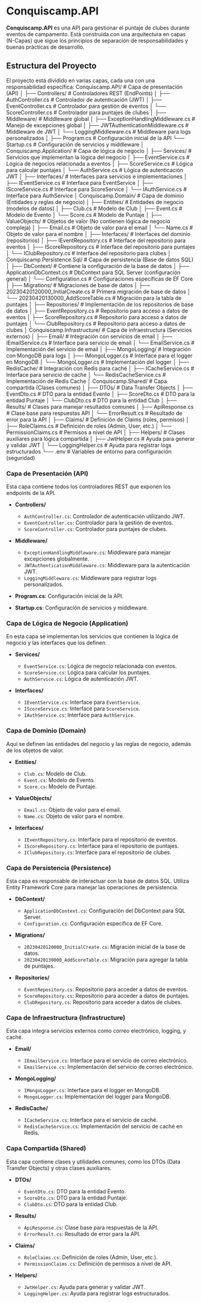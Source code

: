 # Conquiscamp.API

**Conquiscamp.API** es una API para gestionar el puntaje de clubes durante eventos de campamento. Está construida con una arquitectura en capas (N-Capas) que sigue los principios de separación de responsabilidades y buenas prácticas de desarrollo.

## Estructura del Proyecto

El proyecto está dividido en varias capas, cada una con una responsabilidad específica:
Conquiscamp.API/                    # Capa de presentación (API)
│
├── Controllers/                     # Controladores REST (EndPoints)
│   ├── AuthController.cs            # Controlador de autenticación (JWT)
│   ├── EventController.cs           # Controlador para gestión de eventos
│   └── ScoreController.cs           # Controlador para puntajes de clubes
│
├── Middleware/                      # Middleware global
│   ├── ExceptionHandlingMiddleware.cs # Manejo de excepciones global
│   ├── JWTAuthenticationMiddleware.cs # Middleware de JWT
│   └── LoggingMiddleware.cs         # Middleware para logs personalizados
│
├── Program.cs                       # Configuración inicial de la API
└── Startup.cs                       # Configuración de servicios y middleware
│
Conquiscamp.Application/              # Capa de lógica de negocio
│
├── Services/                        # Servicios que implementan la lógica del negocio
│   ├── EventService.cs              # Lógica de negocios relacionada a eventos
│   ├── ScoreService.cs              # Lógica para calcular puntajes
│   └── AuthService.cs               # Lógica de autenticación JWT
│
├── Interfaces/                      # Interfaces para servicios e implementaciones
│   ├── IEventService.cs             # Interface para EventService
│   ├── IScoreService.cs             # Interface para ScoreService
│   └── IAuthService.cs              # Interface para AuthService
│
Conquiscamp.Domain/                  # Capa de dominio (Entidades y reglas de negocio)
│
├── Entities/                        # Entidades de negocio (modelos de datos)
│   ├── Club.cs                     # Modelo de Club
│   ├── Event.cs                    # Modelo de Evento
│   └── Score.cs                    # Modelo de Puntaje
│
├── ValueObjects/                    # Objetos de valor (No contienen lógica de negocio compleja)
│   ├── Email.cs                    # Objeto de valor para el email
│   └── Name.cs                     # Objeto de valor para el nombre
│
├── Interfaces/                      # Interfaces del dominio (repositorios)
│   ├── IEventRepository.cs          # Interface del repositorio para eventos
│   ├── IScoreRepository.cs          # Interface del repositorio para puntajes
│   └── IClubRepository.cs           # Interface del repositorio para clubes
│
Conquiscamp.Persistence.Sql/          # Capa de persistencia (Base de datos SQL)
│
├── DbContext/                       # Contiene la configuración de la base de datos
│   ├── ApplicationDbContext.cs      # DbContext para SQL Server (configuración general)
│   └── Configuration.cs             # Configuraciones específicas de EF Core
│
├── Migrations/                      # Migraciones de base de datos
│   ├── 20230420120000_InitialCreate.cs # Primera migración de base de datos
│   └── 20230420130000_AddScoreTable.cs # Migración para la tabla de puntajes
│
├── Repositories/                    # Implementación de los repositorios de base de datos
│   ├── EventRepository.cs           # Repositorio para acceso a datos de eventos
│   ├── ScoreRepository.cs           # Repositorio para acceso a datos de puntajes
│   └── ClubRepository.cs            # Repositorio para acceso a datos de clubes
│
Conquiscamp.Infrastructure/           # Capa de infraestructura (Servicios externos)
│
├── Email/                           # Integración con servicios de email
│   ├── IEmailService.cs             # Interface para servicio de email
│   └── EmailService.cs              # Implementación del servicio de email
│
├── MongoLogging/                    # Integración con MongoDB para logs
│   ├── IMongoLogger.cs              # Interface para el logger en MongoDB
│   └── MongoLogger.cs               # Implementación del logger
│
├── RedisCache/                      # Integración con Redis para caché
│   ├── ICacheService.cs             # Interface para servicio de cache
│   └── RedisCacheService.cs         # Implementación de Redis Cache
│
Conquiscamp.Shared/                   # Capa compartida (Clases comunes)
│
├── DTOs/                            # Data Transfer Objects
│   ├── EventDto.cs                  # DTO para la entidad Evento
│   ├── ScoreDto.cs                  # DTO para la entidad Puntaje
│   └── ClubDto.cs                   # DTO para la entidad Club
│
├── Results/                         # Clases para manejar resultados comunes
│   ├── ApiResponse.cs               # Clase base para respuestas API
│   └── ErrorResult.cs               # Resultado de error para la API
│
├── Claims/                          # Definición de Claims (roles, permisos)
│   ├── RoleClaims.cs                # Definición de roles (Admin, User, etc.)
│   └── PermissionClaims.cs          # Permisos a nivel de API
│
├── Helpers/                         # Clases auxiliares para lógica compartida
│   ├── JwtHelper.cs                 # Ayuda para generar y validar JWT
│   └── LoggingHelper.cs             # Ayuda para registrar logs estructurados
└── .env                              # Variables de entorno para configuración (seguridad)


### Capa de Presentación (API)

Esta capa contiene todos los controladores REST que exponen los endpoints de la API.

- **Controllers/**
  - `AuthController.cs`: Controlador de autenticación utilizando JWT.
  - `EventController.cs`: Controlador para la gestión de eventos.
  - `ScoreController.cs`: Controlador para puntajes de clubes.

- **Middleware/**
  - `ExceptionHandlingMiddleware.cs`: Middleware para manejar excepciones globalmente.
  - `JWTAuthenticationMiddleware.cs`: Middleware para la autenticación JWT.
  - `LoggingMiddleware.cs`: Middleware para registrar logs personalizados.

- **Program.cs**: Configuración inicial de la API.
- **Startup.cs**: Configuración de servicios y middleware.

### Capa de Lógica de Negocio (Application)

En esta capa se implementan los servicios que contienen la lógica de negocio y las interfaces que los definen.

- **Services/**
  - `EventService.cs`: Lógica de negocio relacionada con eventos.
  - `ScoreService.cs`: Lógica para calcular los puntajes.
  - `AuthService.cs`: Lógica de autenticación JWT.

- **Interfaces/**
  - `IEventService.cs`: Interface para `EventService`.
  - `IScoreService.cs`: Interface para `ScoreService`.
  - `IAuthService.cs`: Interface para `AuthService`.

### Capa de Dominio (Domain)

Aquí se definen las entidades del negocio y las reglas de negocio, además de los objetos de valor.

- **Entities/**
  - `Club.cs`: Modelo de Club.
  - `Event.cs`: Modelo de Evento.
  - `Score.cs`: Modelo de Puntaje.

- **ValueObjects/**
  - `Email.cs`: Objeto de valor para el email.
  - `Name.cs`: Objeto de valor para el nombre.

- **Interfaces/**
  - `IEventRepository.cs`: Interface para el repositorio de eventos.
  - `IScoreRepository.cs`: Interface para el repositorio de puntajes.
  - `IClubRepository.cs`: Interface para el repositorio de clubes.

### Capa de Persistencia (Persistence)

Esta capa es responsable de interactuar con la base de datos SQL. Utiliza Entity Framework Core para manejar las operaciones de persistencia.

- **DbContext/**
  - `ApplicationDbContext.cs`: Configuración del DbContext para SQL Server.
  - `Configuration.cs`: Configuración específica de EF Core.

- **Migrations/**
  - `20230420120000_InitialCreate.cs`: Migración inicial de la base de datos.
  - `20230420130000_AddScoreTable.cs`: Migración para agregar la tabla de puntajes.

- **Repositories/**
  - `EventRepository.cs`: Repositorio para acceder a datos de eventos.
  - `ScoreRepository.cs`: Repositorio para acceder a datos de puntajes.
  - `ClubRepository.cs`: Repositorio para acceder a datos de clubes.

### Capa de Infraestructura (Infrastructure)

Esta capa integra servicios externos como correo electrónico, logging, y caché.

- **Email/**
  - `IEmailService.cs`: Interface para el servicio de correo electrónico.
  - `EmailService.cs`: Implementación del servicio de correo electrónico.

- **MongoLogging/**
  - `IMongoLogger.cs`: Interface para el logger en MongoDB.
  - `MongoLogger.cs`: Implementación del logger para MongoDB.

- **RedisCache/**
  - `ICacheService.cs`: Interface para el servicio de caché.
  - `RedisCacheService.cs`: Implementación del servicio de caché en Redis.

### Capa Compartida (Shared)

Esta capa contiene clases y utilidades comunes, como los DTOs (Data Transfer Objects) y otras clases auxiliares.

- **DTOs/**
  - `EventDto.cs`: DTO para la entidad Evento.
  - `ScoreDto.cs`: DTO para la entidad Puntaje.
  - `ClubDto.cs`: DTO para la entidad Club.

- **Results/**
  - `ApiResponse.cs`: Clase base para respuestas de la API.
  - `ErrorResult.cs`: Resultado de error para la API.

- **Claims/**
  - `RoleClaims.cs`: Definición de roles (Admin, User, etc.).
  - `PermissionClaims.cs`: Definición de permisos a nivel de API.

- **Helpers/**
  - `JwtHelper.cs`: Ayuda para generar y validar JWT.
  - `LoggingHelper.cs`: Ayuda para registrar logs estructurados. 
